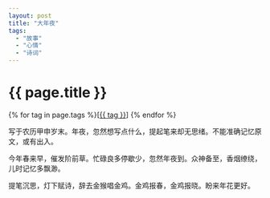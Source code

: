 ```yaml
---
layout: post
title: "大年夜"
tags:
  - "故事"
  - "心情"
  - "诗词"
---
```


# {{ page.title }}

<div class="tags">
{% for tag in page.tags %}[<a class="tag" href="/tags.html#{{ tag }}">{{ tag }}</a>] {% endfor %}
</div>


写于农历甲申岁末。年夜，忽然想写点什么，提起笔来却无思绪。不能准确记忆原文，或有出入。


今年春来早，催发阶前草。忙碌良多停歇少，忽然年夜到。众神备至，香烟缭绕，儿时记忆多飘渺。

提笔沉思，灯下赋诗，辞去金猴唱金鸡。金鸡报春，金鸡报晓。盼来年花更好。
